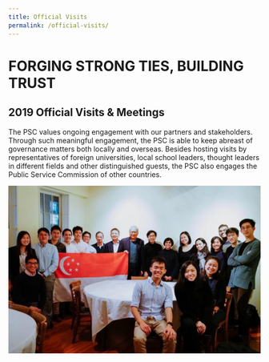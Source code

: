 ```yaml
---
title: Official Visits
permalink: /official-visits/
---
```

# FORGING STRONG TIES, BUILDING TRUST
## 2019 Official Visits & Meetings

The PSC values ongoing engagement with our partners and stakeholders. Through such meaningful engagement, the PSC is able to keep abreast of governance matters both locally and overseas. Besides hosting visits by representatives of foreign universities, local school leaders, thought leaders in different fields and other distinguished guests, the PSC also engages the Public Service Commission of other countries.

![alt text - group photo of PSC visit to the United States](/images/21.jpg)
